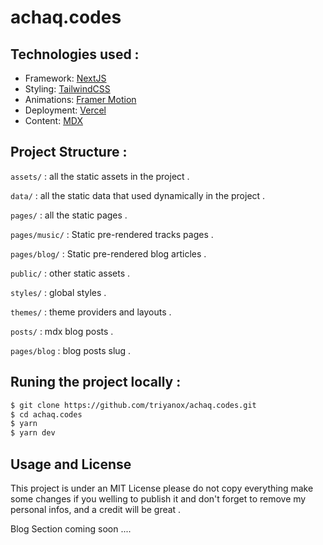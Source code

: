 # achaq.codes

## Technologies used :

- Framework: [NextJS](https://nextjs.org)
- Styling: [TailwindCSS](https://tailwindcss.com/)
- Animations: [Framer Motion](https://www.framer.com/motion/)
- Deployment: [Vercel](https://vercel.com/)
- Content: [MDX](https://mdxjs.com/)

## Project Structure :

`assets/` : all the static assets in the project .

`data/` : all the static data that used dynamically in the project .

`pages/` : all the static pages .

`pages/music/` : Static pre-rendered tracks pages .

`pages/blog/` : Static pre-rendered blog articles .

`public/` : other static assets .

`styles/` : global styles .

`themes/` : theme providers and layouts .

`posts/` : mdx blog posts .

`pages/blog` : blog posts slug .


## Runing the project locally :

```bash
$ git clone https://github.com/triyanox/achaq.codes.git
$ cd achaq.codes
$ yarn
$ yarn dev
```

## Usage and License

This project is under an MIT License please do not copy everything
make some changes if you welling to publish it and don't forget to remove
my personal infos, and a credit will be great .

Blog Section coming soon ....

